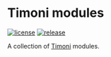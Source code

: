 # Timoni modules

[![license](https://img.shields.io/github/license/lion7/timoni-modules.svg)](https://github.com/lion7/timoni-modules/blob/main/LICENSE)
[![release](https://img.shields.io/github/release/lion7/timoni-modules/all.svg)](https://github.com/lion7/timoni-modules/releases)

A collection of [Timoni](https://timoni.sh) modules.
